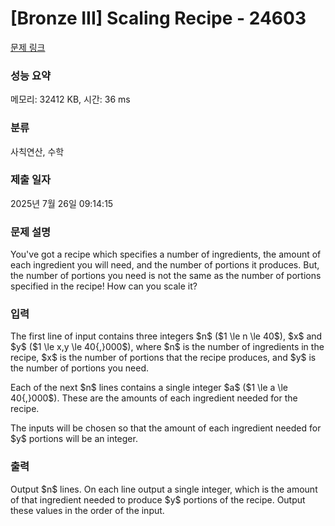 # [Bronze III] Scaling Recipe - 24603 

[문제 링크](https://www.acmicpc.net/problem/24603) 

### 성능 요약

메모리: 32412 KB, 시간: 36 ms

### 분류

사칙연산, 수학

### 제출 일자

2025년 7월 26일 09:14:15

### 문제 설명

<p>You've got a recipe which specifies a number of ingredients, the amount of each ingredient you will need, and the number of portions it produces. But, the number of portions you need is not the same as the number of portions specified in the recipe! How can you scale it?</p>

### 입력 

 <p>The first line of input contains three integers $n$ ($1 \le n \le 40$), $x$ and $y$ ($1 \le x,y \le 40{,}000$), where $n$ is the number of ingredients in the recipe, $x$ is the number of portions that the recipe produces, and $y$ is the number of portions you need.</p>

<p>Each of the next $n$ lines contains a single integer $a$ ($1 \le a \le 40{,}000$). These are the amounts of each ingredient needed for the recipe.</p>

<p>The inputs will be chosen so that the amount of each ingredient needed for $y$ portions will be an integer.</p>

### 출력 

 <p>Output $n$ lines. On each line output a single integer, which is the amount of that ingredient needed to produce $y$ portions of the recipe. Output these values in the order of the input.</p>

